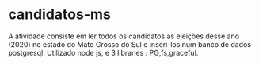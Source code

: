 # candidatos-ms
A atividade consiste em ler todos os candidatos as eleições desse ano (2020) no estado do Mato Grosso do Sul e inseri-los num banco de dados postgresql. 
Utilizado node js, e 3 libraries : PG,fs,graceful. 

